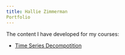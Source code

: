 ```yaml
---
title: Hallie Zimmerman
Portfolio
---
```


The content I have developed for my courses:

- [Time Series Decompotition](/TimeSeries/index.md)
